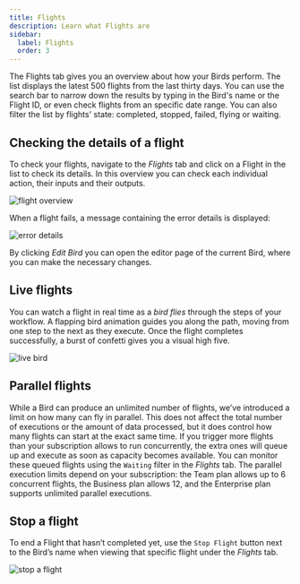 ```yaml
---
title: Flights
description: Learn what Flights are
sidebar:
  label: Flights
  order: 3
---
```


The Flights tab gives you an overview about how your Birds perform. The list displays the latest 500 flights from the last thirty days. You can use the search bar to narrow down the results by typing in the Bird's name or the Flight ID, or even check flights from an specific date range. You can also filter the list by flights' state: completed, stopped, failed, flying or waiting.

## Checking the details of a flight

To check your flights, navigate to the _Flights_ tab and click on a Flight in the list to check its details. In this overview you can check each individual action, their inputs and their outputs. 

![flight overview](~/assets/docs/flight-details.png)

When a flight fails, a message containing the error details is displayed:

![error details](~/assets/docs/error-details.gif)

By clicking _Edit Bird_ you can open the editor page of the current Bird, where you can make the necessary changes.

## Live flights

You can watch a flight in real time as a _bird flies_ through the steps of your workflow. A flapping bird animation guides you along the path, moving from one step to the next as they execute. Once the flight completes successfully, a burst of confetti gives you a visual high five.

![live bird](~/assets/docs/live-bird.gif)

## Parallel flights

While a Bird can produce an unlimited number of flights, we’ve introduced a limit on how many can fly in parallel. This does not affect the total number of executions or the amount of data processed, but it does control how many flights can start at the exact same time. If you trigger more flights than your subscription allows to run concurrently, the extra ones will queue up and execute as soon as capacity becomes available. You can monitor these queued flights using the `Waiting` filter in the _Flights_ tab. The parallel execution limits depend on your subscription: the Team plan allows up to 6 concurrent flights, the Business plan allows 12, and the Enterprise plan supports unlimited parallel executions.

## Stop a flight

To end a Flight that hasn’t completed yet, use the `Stop Flight` button next to the Bird’s name when viewing that specific flight under the _Flights_ tab.

![stop a flight](~/assets/docs/stop-flight.png)